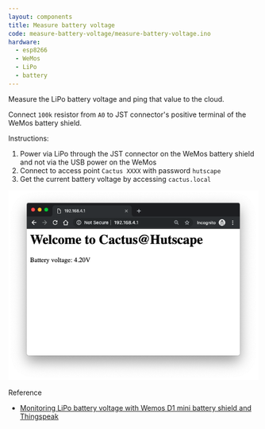 ```yaml
---
layout: components
title: Measure battery voltage
code: measure-battery-voltage/measure-battery-voltage.ino
hardware:
  - esp8266
  - WeMos
  - LiPo
  - battery
---
```


Measure the LiPo battery voltage and ping that value to the cloud.

Connect `100k` resistor from `A0` to JST connector's positive terminal of the WeMos battery shield.

Instructions:

1. Power via LiPo through the JST connector on the WeMos battery shield and not via the USB power on the WeMos
1. Connect to access point `Cactus XXXX` with password `hutscape`
1. Get the current battery voltage by accessing `cactus.local`

![](/assets/images/components/measure-battery-voltage-webpage.png)

Reference

- [Monitoring LiPo battery voltage with Wemos D1 mini battery shield and Thingspeak](https://arduinodiy.wordpress.com/2016/12/25/monitoring-lipo-battery-voltage-with-wemos-d1-minibattery-shield-and-thingspeak/)
